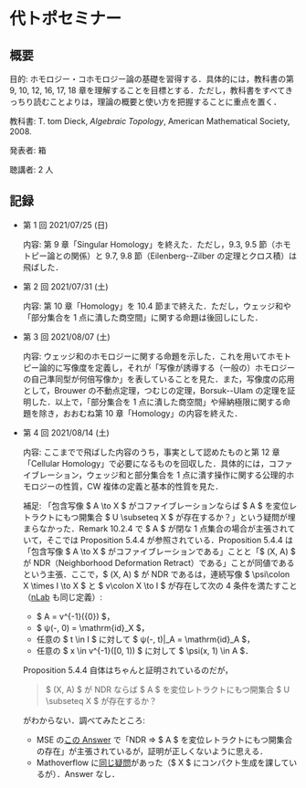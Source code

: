 # 代トポセミナー

## 概要

目的: ホモロジー・コホモロジー論の基礎を習得する．具体的には，教科書の第 9, 10, 12, 16, 17, 18 章を理解することを目標とする．ただし，教科書をすべてきっちり読むことよりは，理論の概要と使い方を把握することに重点を置く．

教科書: T. tom Dieck, *Algebraic Topology*, American Mathematical Society, 2008.

発表者: 箱

聴講者: 2 人

## 記録

* 第 1 回 2021/07/25 (日)

  内容: 第 9 章「Singular Homology」を終えた．ただし，9.3, 9.5 節（ホモトピー論との関係）と 9.7, 9.8 節（Eilenberg--Zilber の定理とクロス積）は飛ばした．

* 第 2 回 2021/07/31 (土)

  内容: 第 10 章「Homology」を 10.4 節まで終えた．ただし，ウェッジ和や「部分集合を 1 点に潰した商空間」に関する命題は後回しにした．

* 第 3 回 2021/08/07 (土)

  内容: ウェッジ和のホモロジーに関する命題を示した．これを用いてホモトピー論的に写像度を定義し，それが「写像が誘導する（一般の）ホモロジーの自己準同型が何倍写像か」を表していることを見た．また，写像度の応用として，Brouwer の不動点定理，つむじの定理，Borsuk--Ulam の定理を証明した．以上で，「部分集合を 1 点に潰した商空間」や帰納極限に関する命題を除き，おおむね第 10 章「Homology」の内容を終えた．

* 第 4 回 2021/08/14 (土)

  内容: ここまでで飛ばした内容のうち，事実として認めたものと第 12 章「Cellular Homology」で必要になるものを回収した．具体的には，コファイブレーション，ウェッジ和と部分集合を 1 点に潰す操作に関する公理的ホモロジーの性質，CW 複体の定義と基本的性質を見た．

  補足: 「包含写像 $ A \to X $ がコファイブレーションならば $ A $ を変位レトラクトにもつ開集合 $ U \subseteq X $ が存在するか？」という疑問が埋まらなかった．Remark 10.2.4 で $ A $ が閉な 1 点集合の場合が主張されていて，そこでは Proposition 5.4.4 が参照されている．Proposition 5.4.4 は「包含写像 $ A \to X $ がコファイブレーションである」ことと「$ (X, A) $ が NDR（Neighborhood Deformation Retract）である」ことが同値であるという主張．ここで，$ (X, A) $ が NDR であるは，連続写像 $ \psi\colon X \times I \to X $ と $ v\colon X \to I $ が存在して次の 4 条件を満たすこと（[nLab](https://ncatlab.org/nlab/show/neighborhood+retract) も同じ定義）:

  * $ A = v^{-1}({0}) $，
  * $ ψ(-, 0) = \mathrm{id}_X $，
  * 任意の $ t \in I $ に対して $ ψ(-, t)|_A = \mathrm{id}_A $，
  * 任意の $ x \in v^{-1}([0, 1)) $ に対して $ \psi(x, 1) \in A $．
  
  Proposition 5.4.4 自体はちゃんと証明されているのだが，
  
  > $ (X, A) $ が NDR ならば $ A $ を変位レトラクトにもつ開集合 $ U \subseteq X $ が存在するか？
  
  がわからない．調べてみたところ:

  * MSE の[この Answer](https://math.stackexchange.com/a/3550166/788245) で「NDR => $ A $ を変位レトラクトにもつ開集合の存在」が主張されているが，証明が正しくないように思える．
  * Mathoverflow に[同じ疑問](https://mathoverflow.net/q/232269)があった（$ X $ にコンパクト生成を課しているが）．Answer なし．
